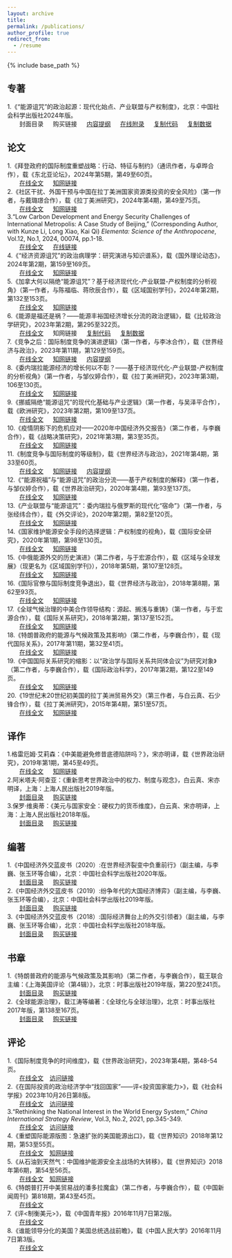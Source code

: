 ```yaml
---
layout: archive
title: 
permalink: /publications/
author_profile: true
redirect_from:
  - /resume
---
```


{% include base_path %}

## 专著
1.《“能源诅咒”的政治起源：现代化始点、产业联盟与产权制度》，北京：中国社会科学出版社2024年版。<br>
&emsp;&emsp;封面目录 &emsp; 购买链接 &emsp; [内容提纲](http://sym915.github.io/files/book1-app3.pdf) &emsp; [在线附录](http://sym915.github.io/files/book1-app1.pdf) &emsp; [复制代码](http://sym915.github.io/files/book1-app2.do) &emsp; [复制数据](http://sym915.github.io/files/data.1.EnergyCurse.xlsx)<br>

## 论文
1.《拜登政府的国际制度重塑战略：行动、特征与制约》（通讯作者，与卓晔合作），载《东北亚论坛》，2024年第5期，第49至60页。<br>
   &emsp;&emsp;[在线全文](http://sym915.github.io/files/paper20.pdf) &emsp; [知网链接](https://kns.cnki.net/kcms2/article/abstract?v=WOTiXAdNI6N0AYqIhNERdJH9tgttzET58m0HFJABQAxYaLqlcDzhcbeJNAVmyfldEjtoqzIxJqB1uNsANK3EJxUc5NZEq8L_6lSqP8KtUXi3FlsxKU3GGfS2Es2NWqLqN4O14NnsfRehievOjDMKPByAtcg_IJbcVjpXqBUtyLEwwUMIHmy4TDr5GgrRUOmypV41wzyAJJEOsKYjVPpobWz7YvU1Fez_D6kQx0FwcxqxmyRc3QUc1A==&uniplatform=NZKPT&language=CHS)<br>
2.《社区干扰、外国干预与中国在拉丁美洲国家资源类投资的安全风险》（第一作者，与戴璐璟合作），载《拉丁美洲研究》，2024年第4期，第49至75页。<br>
   &emsp;&emsp;[在线全文](http://sym915.github.io/files/paper19.pdf) &emsp; [知网链接](https://kns.cnki.net/kcms2/article/abstract?v=WOTiXAdNI6OLwKVTTKlWztC8Iy4D4YIvTDjslCfG4V9laA9xqvqvYYFmK5D6URqzI0zfE8BbpSLS-NP6U5L0mBFM_JwX8c4ubSghdxL1zPu18J7v3GX2hjqYw-MPhLzS4KiS7hWqa7ibJB-LITETiXi-Qv8RtzFaDJEXbOolQqFV5BUbUoio6hYD7GvavN2YaPj0et2SHYHN3fRtZ5ahyiWG2bygWBF95m0T-RYHzYqDDFJ1pHR0fw==&uniplatform=NZKPT&language=CHS)<br>
3.“Low Carbon Development and Energy Security Challenges of International Metropolis: A Case Study of Beijing,” (Corresponding Author, with Kunze Li, Long Xiao, Kai Qi) *Elementa: Science of the Anthropocene*, Vol.12, No.1, 2024, 00074, pp.1-18.<br>
   &emsp;&emsp;[在线全文](http://sym915.github.io/files/paper18.pdf) &emsp; [在线链接](https://online.ucpress.edu/elementa/article/12/1/00074/202548/Clean-energy-transition-and-energy-security-in)<br>
4.《“经济资源诅咒”的政治病理学：研究演进与知识谱系》，载《国外理论动态》，2024年第2期，第159至169页。<br>
   &emsp;&emsp;[在线全文](http://sym915.github.io/files/paper17.pdf) &emsp; [知网链接](https://kns.cnki.net/kcms2/article/abstract?v=WOTiXAdNI6PWLjSBL0PWEEySW_SIWkmdK7KgSmKea5zl9okdjnFbp-Z3_cHrNgntQCm-td8O-gEY-kwK9UOaTp1huKbBNVXYFFvXHEt-ejNwad0WztiLH7WJsWxTRebU_cR3FFxGO8_t7Kfqn5kT0sClB3VmaFGeuqWL94V0gzxdIRFtT0cdO0CJp_8J7ljbWR63Vv6xMGgDVQyqeJpbhzrDgYfbGGQ7TwaNeMEalwgxG22AOi8KWg==&uniplatform=NZKPT&language=CHS)<br>
5.《加拿大何以隔绝“能源诅咒”？基于经济现代化-产业联盟-产权制度的分析视角》（第一作者，与陈福临、蒋欣辰合作），载《区域国别学刊》，2024年第2期，第132至153页。<br>
   &emsp;&emsp;[在线全文](http://sym915.github.io/files/paper16.pdf) &emsp; [知网链接](https://kns.cnki.net/kcms2/article/abstract?v=WOTiXAdNI6PNH3JsNWq2r6ihTNlDKuRylXIBn3T4E40IZt7PuU0FgUo0jr9eQ30D4FnZm7dhTi5uY2fieVUmTYzoVCfbXNbOmUz3H02EEyoyBi0AxHJDHoBoQ3fni-ks5E-s5F75Yj5oI8YK58VmGKOxe_Dfyd6xbC6kF1dgGee-IFEq221beMf1hR1dUqQV12WGHOqoZriHSops04UlZNYKF8Ag4Rx2Jy9gZkBH28gVPWuQglzk8A==&uniplatform=NZKPT&language=CHS)<br>
6.《能源是福还是祸？——能源丰裕国经济增长分流的政治逻辑》，载《比较政治学研究》，2023年第2期，第295至322页。<br>
   &emsp;&emsp;[在线全文](http://sym915.github.io/files/paper15.pdf) &emsp; 知网链接 &emsp; [复制代码](http://sym915.github.io/files/paper15-app1.do) &emsp; [复制数据](http://sym915.github.io/files/data.1.EnergyCurse.xlsx)<br>
7.《竞争之后：国际制度竞争的演进逻辑》（第一作者，与李冰合作），载《世界经济与政治》，2023年第11期，第129至159页。<br>
   &emsp;&emsp;[在线全文](http://sym915.github.io/files/paper14.pdf) &emsp; [知网链接](https://kns.cnki.net/kcms2/article/abstract?v=2Wn7gbiy3W8RgE3EHxyUSpSdA7f1NLjJRceT_f1OeufgC85zH9rAOwxjkKKGCxF38sXd73rXDk5pG5LhgMKZkneZgs5UFz3NYBam3qxewZ2PVNUSnkWED7yv7zIUaoLew-ZXNrH-lk4=&uniplatform=NZKPT&language=CHS) &emsp; [内容提纲](http://sym915.github.io/files/paper14-app1.pdf) <br>
8.《委内瑞拉能源经济的增长何以不彰？——基于经济现代化-产业联盟-产权制度的分析视角》（第一作者，与邹仪婷合作），载《拉丁美洲研究》，2023年第3期，106至130页。<br>
   &emsp;&emsp;[在线全文](http://sym915.github.io/files/paper13.pdf) &emsp; [知网链接](https://kns.cnki.net/kcms2/article/abstract?v=3uoqIhG8C44YLTlOAiTRKu87-SJxoEJutOehf2D0XouCH-lhM6pGz3TTVPjQwqQ2_aAnicwvs11QBLH5aq1yIZ0ANntNd80P&uniplatform=NZKPT)<br>
9.《挪威隔绝“能源诅咒”的现代化基础与产业逻辑》（第一作者，与吴泽平合作），载《欧洲研究》，2023年第2期，第109至137页。<br>
   &emsp;&emsp;[在线全文](http://sym915.github.io/files/paper12.pdf) &emsp; [知网链接](https://kns.cnki.net/kcms2/article/abstract?v=3uoqIhG8C44YLTlOAiTRKu87-SJxoEJu6LL9TJzd50n99-5LWnc7lJlAv5wallFglTtkeq5SelCeiyZbK0H207l52CZrhalS&uniplatform=NZKPT)<br>
10.《疫情阴影下的危机应对——2020年中国经济外交报告》（第二作者，与李巍合作），载《战略决策研究》，2021年第3期，第3至35页。<br>
   &emsp;&emsp;[在线全文](http://sym915.github.io/files/paper11.pdf) &emsp; [知网链接](https://kns.cnki.net/kcms2/article/abstract?v=WOTiXAdNI6MTBsDkT1u5OU-TCzojjktywJtN__WQjAlc3RCjDk-usSRggP2yh3mRXm47lbufSjxNJQvdi4sQdjMV2vtT36XbBrDYb9HCSZvvGyV91KITuL6D3_uYl5P1pmqmKa160oOeWqdT_zSS6OLn4yHGqg4AkDy5GoVSianKauBDZXIp6Iuh0yzvVRPmkjGtGZXrbYEBR2CkzDI45EDgyl_bLpueqdWPO5Ga1TcMAVHy6MSZU2KDo7QLd1LJlVHtbd1wYuuf5LMC750jru1PsvUgShK-_fPhBBO261bkTI95EraUrRgcCJonIlL9GBgfrnn3Rt4=&uniplatform=NZKPT&language=CHS)<br>
11.《制度竞争与国际制度的等级制》，载《世界经济与政治》，2021年第4期，第33至60页。<br>
   &emsp;&emsp;[在线全文](http://sym915.github.io/files/paper10.pdf) &emsp; [知网链接](https://kns.cnki.net/kcms2/article/abstract?v=WOTiXAdNI6MTBsDkT1u5OU-TCzojjktywJtN__WQjAne88gGVuk012mSHQsiySqiPrJgZoXNXN2pKcXRqVez7WHttpRFsqrskidfJb3SzWJOrSwpEJUbME4YrLrJcLqDL8xC8imhdTv1Sr2bzD2CJkyrpmGxTOYFwjy1jXmpxws_gErcGSxrN93V6op0j8-q8u4LejBlcIDFOq8dkrqHf5-cp-HIv4lEMre0DwMQtbZ0_q0H5F9oGAM-sxL2OBm1ouD76p_CQVTVVsl1gJunDCPjDC8dniX5B7vsy7IYXtfFhMVE-2VOMDNHhEIwI9z_OIX9ltAQ5MY=&uniplatform=NZKPT&language=CHS) &emsp; [内容提纲](http://sym915.github.io/files/paper10-app1.pdf) <br>
12.《“能源祝福”与“能源诅咒”的政治分流——基于产权制度的解释》（第一作者，与邹仪婷合作），载《世界政治研究》，2020年第4期，第93至137页。<br>
   &emsp;&emsp;[在线全文](http://sym915.github.io/files/paper9.pdf) &emsp; [知网链接](https://kns.cnki.net/kcms2/article/abstract?v=WOTiXAdNI6Plb1eMKX1GCq38PWqNyB0GPoz3aFxYR4Ewdfym9VfKL8X3AHkF0jORXUp6I-RVP9tt79YQ6BU7h0JaEfOOrJXSGOFYMZwhqkYkL5Zq_CF9aiXYmadC3d8YRrPvAeYqcbkN-bFxXGsqLRf767wXqrw3jpPNJNYOIF4F7iOpdJ9RXxT4ZVbTZAv256I3ndHy2P4CYqVTSdgHh-uddWX3H-XOjwnEjEzLTUqiLaAyoDZT23DA_D6zpdURi9jtrXJX2MMws2DLZyGmtFTS6gM3CKfm9lZUy_QPpguaLk86nxZEm_AgUKJf58gH&uniplatform=NZKPT&language=CHS)<br>
13.《产业联盟与“能源诅咒”：委内瑞拉与俄罗斯的现代化“宿命”》（第一作者，与张经纬合作），载《外交评论》，2020年第2期，第82至120页。<br>
   &emsp;&emsp;[在线全文](http://sym915.github.io/files/paper8.pdf) &emsp; [知网链接](https://kns.cnki.net/kcms2/article/abstract?v=WOTiXAdNI6MPG24kSV6j8QpyUyeADdew-DLDRfhnhuf4dmfkhfiqWhmEZaXz2E13lZXI6v5Le4WjsPebNFtjyPRNrS8R6zBSZtgSainAxgMNJj5Qpcl3ofEPyjxz2KgiLcw0RjcPahK5lltXgZ3b7Q4-YjvXeUtmVyew_rkfzxa8RzgAkP5oXEp5R60jZ42r-zoClacb7xP24hoIs3-vSsdAYCdNXZw60c71HWR8y2u5_j_SzAQp1PyVg2q9n2GOlAgNQd7yJ5TIwZLwTHg3sT2oK43rlFZsI7AeqDvvlEn5n4KbxKiBdpjs1RscvvIAydvlSk9sGfs=&uniplatform=NZKPT&language=CHS)<br>
14.《国家维护能源安全手段的选择逻辑：产权制度的视角》，载《国际安全研究》，2020年第1期，第98至130页。<br>
   &emsp;&emsp;[在线全文](http://sym915.github.io/files/paper7.pdf) &emsp; [知网链接](https://kns.cnki.net/kcms2/article/abstract?v=WOTiXAdNI6NefeEsQ0MFphw9lAvIced4_GXz5duOFf25b2o61iOufSkVCsabnbA-BNxx9Kh5yJu8KHlsPZLuO26vY2gGZw1i1SH0JzQ9ykBPAbtUoHzNtQM_bqGywj5KUliHJriEXmL7LSEgks_VchaWrZqp8_FeSdLqCfAYhHu_4H0Bd1ABW6XyZkH27pIUi0myS8P522IReF2tiKFavZSRfH3G85rQn8cl0IZZLAsSHuE4aevNd6bPlBhhVPz8RN2SKNNzrPsckNGd2SAfvXjkC6tjT2MQU4WaenZkdkJE6vQbl2_CKJO17Bn-d32U2sVRITsSnzo=&uniplatform=NZKPT&language=CHS)<br>
15.《中俄能源外交的历史演进》（第二作者，与于宏源合作），载《区域与全球发展》（现更名为《区域国别学刊》），2018年第5期，第107至128页。<br>
   &emsp;&emsp;[在线全文](http://sym915.github.io/files/paper6.pdf) &emsp; [知网链接](https://kns.cnki.net/kcms2/article/abstract?v=WOTiXAdNI6N4FGLA69d_KxPdX_ydmo4ym0JKk-L2mA4_t3eT3_S48vaLmPeANvUyGBSy__71PGfteNQzm465OuMYqmuA_RCGSghmTgzjN2CclRrywqrbS4qIGANd-PZ9Az8agd3U38WsJOnZX3LjS0SYkFcyqNYExFNobpKj5GNIxw87RNYQmbvj1Dj6xsUNFKlGl27Nu56s8oHfi-5emMq3eDTV0LQOgWubkPWSayQDw1VntODQKL_H-SDmlj_ZJwmTiwRd6ztMTVq5Pjv3FrfdUu054awQJ4JWgwuHxAfD8Yx-zuZK13kctMpSwFis1FT_MLeYwks=&uniplatform=NZKPT&language=CHS)<br>
16.《国际官僚与国际制度竞争退出》，载《世界经济与政治》，2018年第8期，第62至93页。<br>
   &emsp;&emsp;[在线全文](http://sym915.github.io/files/paper5.pdf) &emsp; [知网链接](https://kns.cnki.net/kcms2/article/abstract?v=WOTiXAdNI6OR821E9VKJHOTdf7q9IxBba9DvSCWrHaljh9eL1WCWUeNAh-J15A_cdCB5tqlIgOJ2RyYxwzuvbc5ZqxfeTpa6Fva76Ern8zLTMK4z8Ticm4Ff8NcObYQi9vIMMHPixjMQcwzjqJYK1ztxoheWWOYs3Svirj2yUk9FBJ_I-JuJ4Hg2XnFhH1OdIVA5trM-ps5FKDcCRI_fC3-AUKW4g3fhfxCPPWWctSi5h59VA8BIRJtC51DX3p0owpoo_KFa8uqaqIP3nexujr865alYw_ASuBKQKrSr8lxQhq9SDCT3_0x-fyVasiYEayjgfoGtDus=&uniplatform=NZKPT&language=CHS)<br>
17.《全球气候治理的中美合作领导结构：源起、搁浅与重铸》（第一作者，与于宏源合作），载《国际关系研究》，2018年第2期，第137至152页。<br>
   &emsp;&emsp;[在线全文](http://sym915.github.io/files/paper4.pdf) &emsp; [知网链接](https://kns.cnki.net/kcms2/article/abstract?v=WOTiXAdNI6O1QjQOI7fDyL9ReC9CzpUUSHhk9Lip-GXn2Mi49Ol8IZzvExCZAcPV85QeijwmtLsFxC09iM6a2JWqasCRkL1fimA89XmUlfs6GUnhCVHJ1vfTd4ysRYa_4J8vAEl0ycx9NrgERZK1JR67AEcWJZGAqK96eG9JjC7_KHyRInSpNgqGeF9NyB302qNfug1VKgkkRerh7MaGGFadNkQyjz7DYbyGFCKXwUwl4AkSUYJVPALdSqWD8Tjha0VegZRi1IA0fRAo5sA94bUxSvoatdWFSy2jCYkq9xwxGdIYbyZZibL0cFeTMv4xqtp4fBgKyyM=&uniplatform=NZKPT&language=CHS)<br>
18.《特朗普政府的能源与气候政策及其影响》（第二作者，与李巍合作），载《现代国际关系》，2017年第11期，第32至41页。<br>
   &emsp;&emsp;[在线全文](http://sym915.github.io/files/paper3.pdf) &emsp; [知网链接](https://kns.cnki.net/kcms2/article/abstract?v=WOTiXAdNI6PyuIeaRy9XQPk8xgwVuAVBexRXYVleZYjeqin7fIfy63VOA-2XSiUx3kIbhrqWiI6yzqIjXnWbCGHtyRQDOYF_w3Lm6RBHvpTYEQEV3WPcMOaHRKugWNqOwn446B03cpaLWjnL7G-EeTFHvcQ0dLHOdhoiip3UDu6MJptNfugFz5x318v9rBNgXJWutWlvzq1dhkoVwl9HIaRHB-cj0_UX_497NP_ta0E5AdearvaHQRuw19lYb3zzvPgB1wWKi2C52KfDG4_ir-ERpA1tvshsh6N46Nd05j_UuKxpr5MrUjUII9G4-UCY2e53EUCr3Azz5ZZ0VOvZfGC5RKuvwlJheGB6-x77CxYIruhRk_grtUdk6-WYBJr2&uniplatform=NZKPT&language=CHS)<br>
19.《中国国际关系研究的缩影：以“政治学与国际关系共同体会议”为研究对象》（第二作者，与李巍合作），载《国际政治科学》，2017年第2期，第122至149页。<br>
   &emsp;&emsp;[在线全文](http://sym915.github.io/files/paper2.pdf) &emsp; [知网链接](https://kns.cnki.net/kcms2/article/abstract?v=WOTiXAdNI6Mf6eB1Ce_iSNmwSmlzp6tNYCYbOCqTdDoy7-4J0iVchSun7sIz34vxLjG_ILthG-Gxb0zWz-LeSJ0WIFN35RC_Y53xe6OZYdsi31YyM7OVvSuWz0hRv_AAH9uDqDkxoNtNCRcgaHcpOSBCkGjQWd7EBoQ4PU2rVn1vwatu33TblBTYEPpEBkdrl5eWeJZaQxl-KTolCKJBFrv8FDnpFviURHtvvpitoB04D1R57PPpA0ziRMFTDnwGmmN0pcXNo5WW-1AWWKLp2ZavzYBI0nwz6gaXe4VbKwAA7whts5Eb79B6MPY9_4QAIez59y-LdNZX0EqYWAVpmqKVm5LpxX-yper_1ij9STa7PEK866y2N79366HbpneB&uniplatform=NZKPT&language=CHS)<br>
20.《19世纪末20世纪初美国的拉丁美洲贸易外交》（第三作者，与白云真、石少锋合作），载《拉丁美洲研究》，2015年第4期，第51至57页。<br>
   &emsp;&emsp;[在线全文](http://sym915.github.io/files/paper1.pdf) &emsp; [知网链接](https://kns.cnki.net/kcms2/article/abstract?v=WOTiXAdNI6O-SSWs910hzvnhhSDRSQmwUXmxO3s4byXizZqnTgM1TQ8RNehGF76vKxT0TGCj4hwcN3BG50GhvVzXTZO4HHlmBA1XrZTX7aaijHddnoGyN4h1hPW2IGo_G2D5mbD4UBMRyDFIHTsflcS_cg7kAGsle-BwI1H0QLvFbhptDUaKizyHL51e-4dVXBo3gE5RSfPFluS4qLu0L4QwDs_gx_IgL_T_gw5Q7FbC1I9uN7yqThU8W6M1tAZwPBcESBwpfSGE1Qq9sRFLgmVfvY4eVeOlupNjGyLoZ-1PTFFr4onMjzAtiPLMo_JIvNhDUEcVdsUXFdXvO-MNlGiyECNPSuVv84XTXIyRciXGdDGniSDh4nmC71RlORT9&uniplatform=NZKPT&language=CHS) <br>

## 译作

1.格雷厄姆·艾莉森：《中美能避免修昔底德陷阱吗？》，宋亦明译，载《世界政治研究》，2019年第1期，第45至49页。<br>
   &emsp;&emsp;[在线全文](http://sym915.github.io/files/translation3.pdf) &emsp; [知网链接](https://kns.cnki.net/kcms2/article/abstract?v=WOTiXAdNI6McCosBcl0gcOOrz_eF959H8-dD4wkIuzukbiVnwLzrzNDJQHnQjJDQk6FzPGkA6GRA30cPPnEAuehuwHBLKtgOMm1SWn4kp-2jUNUbpkmNh7xkuxCo1mtxhaOW834CHLRPYeXg-GwwarrrA-q_jMfwF_z2C-SQ2p5xMlIswITbKcK7fA4dgYuRIeZuTZ2NNGd0ef2wrvZBVxq-nfUvbP4n4sNT24kBHZpmW3Ke9JeqYWriLiKu2rreGrlS4gShQhm1YftTnCc1vnoT6FoF6yqe7K-dBR-hpjP_H3h1V9cHdI3iXAawKcrWWUqxFKI5SN395RtYcqjrRFfmularW_s8&uniplatform=NZKPT&language=CHS) <br>
2.阿米塔夫·阿查亚：《重新思考世界政治中的权力、制度与观念》，白云真、宋亦明译，上海：上海人民出版社2019年版。<br>
   &emsp;&emsp;[封面目录](http://sym915.github.io/files/translation2.pdf) &emsp; [购买链接](http://product.dangdang.com/27901108.html) <br>
3.保罗·维奥蒂：《美元与国家安全：硬权力的货币维度》，白云真、宋亦明译，上海：上海人民出版社2018年版。<br>
   &emsp;&emsp;[封面目录](http://sym915.github.io/files/translation1.pdf) &emsp; [购买链接](http://product.dangdang.com/25287944.html) <br>

## 编著

1.《中国经济外交蓝皮书（2020）:在世界经济裂变中负重前行》（副主编，与李巍、张玉环等合编），北京：中国社会科学出版社2020年版。<br>
   &emsp;&emsp;[封面目录](http://sym915.github.io/files/editbook3.pdf) &emsp; [购买链接](http://product.dangdang.com/29149993.html) <br>
2.《中国经济外交蓝皮书（2019）:纷争年代的大国经济博弈》（副主编，与李巍、张玉环等合编），北京：中国社会科学出版社2019年版。<br>
   &emsp;&emsp;[封面目录](http://sym915.github.io/files/editbook2.pdf) &emsp; [购买链接](http://product.dangdang.com/27919529.html) <br>
3.《中国经济外交蓝皮书（2018）:国际经济舞台上的外交引领者》（副主编，与李巍、张玉环等合编），北京：中国社会科学出版社2018年版。<br>
   &emsp;&emsp;[封面目录](http://sym915.github.io/files/editbook1.pdf) &emsp; [购买链接](http://product.dangdang.com/25261428.html) <br>

## 书章

1.《特朗普政府的能源与气候政策及其影响》（第二作者，与李巍合作），载王联合主编：《上海美国评论（第4辑）》，北京：时事出版社2019年版，第220至241页。<br>
  &emsp;&emsp;[封面目录](http://sym915.github.io/files/Chapter2.pdf) &emsp; [购买链接](http://product.dangdang.com/26482688.html) <br>
2.《全球能源治理》，载江涛等编著：《全球化与全球治理》，北京：时事出版社2017年版，第138至167页。<br>
  &emsp;&emsp;[封面目录](http://sym915.github.io/files/Chapter1.pdf) &emsp; [购买链接](http://product.dangdang.com/25172387.html) <br>

## 评论

1.《国际制度竞争的时间维度》，载《世界政治研究》，2023年第4期，第48-54页。<br>
   &emsp;&emsp;<a href="http://sym915.github.io/files/review6.pdf">在线全文</a >&emsp;<a href="https://mp.weixin.qq.com/s/f7wi4PDsk4nSZBKsEuwN4A">访问链接</a ><br>
2.《在国际投资的政治经济学中“找回国家”——评<投资国家能力>》，载《社会科学报》2023年10月26日第8版。<br>
   &emsp;&emsp;<a href="http://sym915.github.io/files/review5.pdf">在线全文</a >&emsp;<a href="https://mp.weixin.qq.com/s/hBQeewEsqiTy7QpyQ7x65A">访问链接</a ><br>
3.“Rethinking the National Interest in the World Energy System,” *China International Strategy Review*, Vol.3, No.2, 2021, pp.345-349.<br>
   &emsp;&emsp;<a href="http://sym915.github.io/files/review4.pdf">在线全文</a >&emsp;<a href="https://link.springer.com/article/10.1007/s42533-021-00084-w">访问链接</a ><br>
4.《重塑国际能源版图：急速扩张的美国能源出口》，载《世界知识》2018年第12期，第53至55页。<br>
   &emsp;&emsp;<a href="http://sym915.github.io/files/review3.pdf">在线全文</a >&emsp;<a href="https://kns.cnki.net/kcms2/article/abstract?v=WOTiXAdNI6OLqFm47lJP_VUN3-xtB9SSc-f1DpPZCCvrAL277Qx2eQ8NjR2cpC-0FqOpP5qIf-KvnStzoiFwvcQw5pzCyhJuZMCNcov3rQUj3quhSZ-s3dr4y34w8n3lhMkId_9IEjd6RIoJMLLnx7PxATzjee-NT_fuY6u_vGzkRO8REeIusmelOujEgZB6V-_cyh3BD3HbvBv6_1wV334Vu9kwhYbEBtQo6T3xtoGktuYZ60BTIdQn5OmBMUCVVfPWl3_5GlbHa-U84PcY7WnjXfDfBsvWBRSwEbLKeP92whAzf8aN8i3YH8UxYOxKZQwADHKAcUWk6-1rIW8IFn87gD1MXJ9F&uniplatform=NZKPT&language=CHS">知网链接</a ><br>
5.《从石油到天然气：中国维护能源安全主战场的大转移》，载《世界知识》2018年第6期，第54至56页。<br>
   &emsp;&emsp;<a href="http://sym915.github.io/files/review2.pdf">在线全文</a >&emsp;<a href="https://kns.cnki.net/kcms2/article/abstract?v=WOTiXAdNI6P0-lHx8VOwMPzFUqLPaBxNb1N2VMlQhZZypFH4pJIvb9TFLKjRc3YT7_aLixLtReSKt8lPLOq8SiP2qZx6yv7LnpAy9HBPyC7gkKjG-KXIaiOUWJM64QlqaLM_hMqg-Gsv632cEtub7IfOxjhjE_M_e-67heh_N-O3pNxRYikPCEklDZ36fkOZ-2XXsYC9M1Z72U3cVkfFWff9TC9fJMxjw5-Gbr0AELf4XrEUk1e1RM2yJWx7HQJTABY_pS28wV7w3XIKJ8O0R5MbMjwoceIywFb25qmi-7swtMEZLf_GIa3DgjzNVfjCOlrNJxYpYBs6kfqcMuDlJ-cOVW2uMT8D&uniplatform=NZKPT&language=CHS">知网链接</a ><br>
6.《特朗普打开中美贸易战的潘多拉魔盒》（第二作者，与李巍合作），载《中国新闻周刊》第818期，第43至45页。<br>
   &emsp;&emsp;<a href="http://www.zgxwzk.chinanews.com.cn/2/2017-08-28/463.shtml">在线全文</a ><br>
7.《评<制衡美元>》，载《中国青年报》2016年11月7日第2版。<br>
   &emsp;&emsp;<a href="http://zqb.cyol.com/html/2016-11/07/nw.D110000zgqnb_20161107_3-02.htm">在线全文</a ><br>
8.《谁能领导分化的美国？美国总统选战前瞻》，载《中国人民大学》2016年11月7日第3版。<br>
   &emsp;&emsp;<a href="http://ruc.ihwrm.com/index/article/articleinfo.html?doc%20id=1545173">在线全文</a ><br>

